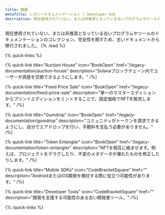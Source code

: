 ```yaml
---
title: 概要
metaTitle: レガシードキュメンテーション | Developer Hub
description: 現在使用されていない、または非推奨となっている古いプログラムやツールのドキュメンテーションのコレクション。完全性を期すため、古いドキュメントから移行されました。
---
```


現在使用されていない、または非推奨となっている古いプログラムやツールのドキュメンテーションのコレクション。完全性を期すため、古いドキュメントから移行されました。 {% .lead %}

{% quick-links %}

{% quick-link title="Auction House" icon="BookOpen" href="/legacy-documentation/auction-house" description="Solanaブロックチェーン内でユーザーが資産を交換できるようにします。" /%}

{% quick-link title="Fixed Price Sale" icon="BookOpen" href="/legacy-documentation/fixed-price-sale" description="単一のマスターエディションからプリントエディションをミントすることで、固定価格でNFTを販売します。" /%}

{% quick-link title="Gumdrop" icon="BookOpen" href="/legacy-documentation/gumdrop" description="コミュニティがトークンを請求できるようにし、自分でエアドロップを行い、手数料を支払う必要がありません。" /%}

{% quick-link title="Token Entangler" icon="BookOpen" href="/legacy-documentation/token-entangler" description="NFTを相互に絡ませます。例えば、プロジェクトをデラグしたり、不変のメタデータが壊れたものを修正したりします。" /%}

{% quick-link title="Mobile SDKs" icon="CodeBracketSquare" href="" description="AndroidまたはiOS開発を検討する際に役立つ可能性があります。" /%}

{% quick-link title="Developer Tools" icon="CodeBracketSquare" href="" description="開発を支援する可能性のある古い開発者ツール。" /%}

{% /quick-links %}
